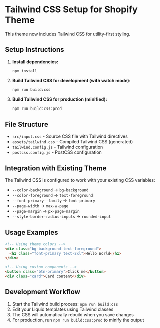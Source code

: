 # Tailwind CSS Setup for Shopify Theme

This theme now includes Tailwind CSS for utility-first styling.

## Setup Instructions

1. **Install dependencies:**
   ```bash
   npm install
   ```

2. **Build Tailwind CSS for development (with watch mode):**
   ```bash
   npm run build:css
   ```

3. **Build Tailwind CSS for production (minified):**
   ```bash
   npm run build:css:prod
   ```

## File Structure

- `src/input.css` - Source CSS file with Tailwind directives
- `assets/tailwind.css` - Compiled Tailwind CSS (generated)
- `tailwind.config.js` - Tailwind configuration
- `postcss.config.js` - PostCSS configuration

## Integration with Existing Theme

The Tailwind CSS is configured to work with your existing CSS variables:

- `--color-background` → `bg-background`
- `--color-foreground` → `text-foreground`
- `--font-primary--family` → `font-primary`
- `--page-width` → `max-w-page`
- `--page-margin` → `px-page-margin`
- `--style-border-radius-inputs` → `rounded-input`

## Usage Examples

```html
<!-- Using theme colors -->
<div class="bg-background text-foreground">
  <h1 class="font-primary text-2xl">Hello World</h1>
</div>

<!-- Using custom components -->
<button class="btn-primary">Click me</button>
<div class="card">Card content</div>
```

## Development Workflow

1. Start the Tailwind build process: `npm run build:css`
2. Edit your Liquid templates using Tailwind classes
3. The CSS will automatically rebuild when you save changes
4. For production, run `npm run build:css:prod` to minify the output
